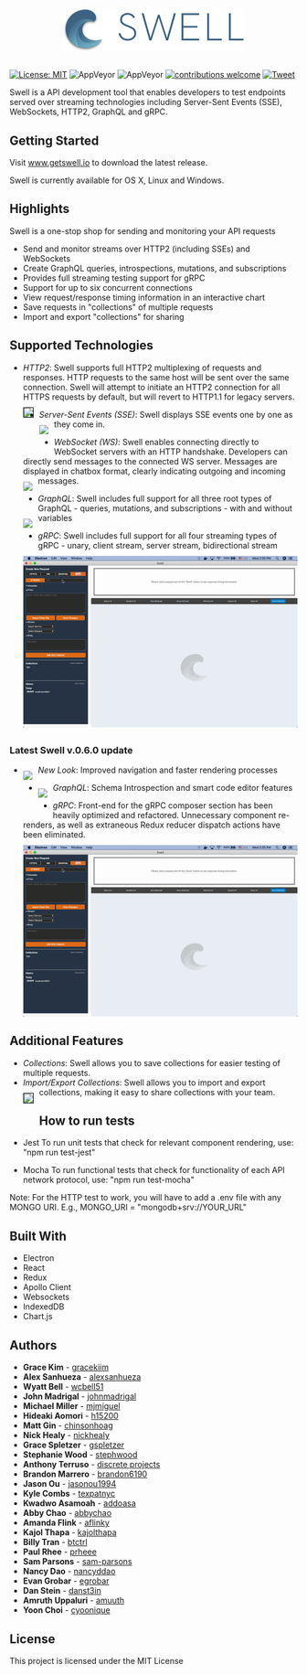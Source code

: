 <p align="center"><img src="./src/assets/img/horizontal-logo-lockup.png" style="margin-top: 10px; margin-bottom: -10px;"></p>

#
[![License: MIT](https://img.shields.io/badge/License-MIT-yellow.svg)](https://github.com/open-source-labs/Swell/blob/master/LICENSE.txt)
![AppVeyor](https://img.shields.io/badge/build-passing-brightgreen.svg)
![AppVeyor](https://img.shields.io/badge/version-0.3.0-blue.svg)
[![contributions welcome](https://img.shields.io/badge/contributions-welcome-brightgreen.svg?style=flat)](https://github.com/getswell/getswell/issues)
[![Tweet](https://img.shields.io/twitter/url/http/shields.io.svg?style=social)](https://twitter.com/intent/tweet?text=Swell-%20For%20all%20your%20streaming%20API%20testing%20needs&url=https://www.getswell.io&hashtags=SSE,WebSocket,HTTP,API,developers)



Swell is a API development tool that enables developers to test  endpoints served over streaming technologies including Server-Sent Events (SSE), WebSockets, HTTP2, GraphQL and gRPC.

## Getting Started

Visit www.getswell.io to download the latest release. 

Swell is currently available for OS X, Linux and Windows.

## Highlights
Swell is a one-stop shop for sending and monitoring your API requests

* Send and monitor streams over HTTP2 (including SSEs) and WebSockets
* Create GraphQL queries, introspections, mutations, and subscriptions
* Provides full streaming testing support for gRPC
* Support for up to six concurrent connections
* View request/response timing information in an interactive chart
* Save requests in "collections" of multiple requests
* Import and export "collections" for sharing

## Supported Technologies
* *HTTP2*: Swell supports full HTTP2 multiplexing of requests and responses. HTTP requests to the same host will be sent over the same connection. Swell will attempt to initiate an HTTP2 connection for all HTTPS requests by default, but will revert to HTTP1.1 for legacy servers.
<kbd><img src="./ReadMeGifs/Swell_API_6_Concurrent_Eevee_Requests.gif"
     style="float: left; margin-right: 10px; margin-bottom : 30px; margin-top : 10px; border: 1px solid black;" /></kbd>

* *Server-Sent Events (SSE)*: Swell displays SSE events one by one as they come in.
<kbd><img src="./ReadMeGifs/Swell_API_SSE.gif"
     style="float: left; margin-right: 10px; margin-bottom : 30px; margin-top : 10px;" /></kbd>


* *WebSocket (WS)*: Swell enables connecting directly to WebSocket servers with an HTTP handshake. Developers can directly send messages to the connected WS server. Messages are displayed in chatbox format, clearly indicating outgoing and incoming messages.
<kbd><img src="./ReadMeGifs/Swell_API_WebSockets.gif"
     style="float: left; margin-right: 10px;margin-bottom : 30px; margin-top : 10px;" /></kbd>


* *GraphQL*: Swell includes full support for all three root types of GraphQL - queries, mutations, and subscriptions - with and without variables
<kbd><img src="./ReadMeGifs/Swell_API_GraphQL_Query.gif"
     style="float: left; margin-right: 10px;margin-bottom : 30px; margin-top : 10px;" /></kbd>


* *gRPC*: Swell includes full support for all four streaming types of gRPC - unary, client stream, server stream, bidirectional stream
<kbd><img src="./ReadMeGifs/Swell_API_gRPC.gif"
     style="float: left; margin-right: 10px;margin-bottom : 30px; margin-top : 10px;" /></kbd>
     
### **Latest Swell v.0.6.0 update**
* *New Look*: Improved navigation and faster rendering processes
<kbd><img src="./ReadMeGifs/ui-showcase.gif"
     style="float: left; margin-right: 10px;margin-bottom : 30px; margin-top : 10px;" /></kbd>

* *GraphQL*: Schema Introspection and smart code editor features
<kbd><img src="./ReadMeGifs/introspection.gif"
     style="float: left; margin-right: 10px;margin-bottom : 30px; margin-top : 10px;" /></kbd>
     
* *gRPC*: Front-end for the gRPC composer section has been heavily optimized and refactored. Unnecessary component re-renders, as well as extraneous Redux reducer dispatch actions have been eliminated. 
<kbd><img src="./ReadMeGifs/Swell_API_gRPC.gif"
     style="float: left; margin-right: 10px;margin-bottom : 30px; margin-top : 10px;" /></kbd>

## Additional Features
* *Collections*: Swell allows you to save collections for easier testing of multiple requests.
* *Import/Export Collections*: Swell allows you to import and export collections, making it easy to share collections with your team.
<kbd><img src="./ReadMeGifs/Swell_API_Collections.gif"
     style="float: left; margin-right: 10px; margin-bottom : 30px; margin-top : 10px; border: 1px solid black;" /></kbd>

## How to run tests

* Jest
To run unit tests that check for relevant component rendering, use: "npm run test-jest"

* Mocha
To run functional tests that check for functionality of each API network protocol, use: "npm run test-mocha"

Note: For the HTTP test to work, you will have to add a .env file with any MONGO URI.
E.g., MONGO_URI = "mongodb+srv://YOUR_URL"

## Built With
* Electron
* React
* Redux
* Apollo Client
* Websockets
* IndexedDB
* Chart.js


## Authors

* **Grace Kim** - [gracekiim](https://github.com/gracekiim)
* **Alex Sanhueza** - [alexsanhueza](https://github.com/alexsanhueza)
* **Wyatt Bell** - [wcbell51](https://github.com/wcbell51)
* **John Madrigal** - [johnmadrigal](https://github.com/johnmadrigal)
* **Michael Miller** - [mjmiguel](https://github.com/mjmiguel)
* **Hideaki Aomori** - [h15200](https://github.com/h15200)
* **Matt Gin** - [chinsonhoag](https://github.com/chunsonhoag)
* **Nick Healy** - [nickhealy](http://github.com/nickhealy)
* **Grace Spletzer** - [gspletzer](https://github.com/gspletzer)
* **Stephanie Wood** - [stephwood](https://github.com/stephwood)
* **Anthony Terruso** - [discrete projects](https://github.com/discrete-projects)
* **Brandon Marrero** - [brandon6190](https://github.com/brandon6190)
* **Jason Ou** - [jasonou1994](https://github.com/jasonou1994)
* **Kyle Combs** - [texpatnyc](https://github.com/texpatnyc)
* **Kwadwo Asamoah** - [addoasa](https://github.com/addoasa)
* **Abby Chao** - [abbychao](https://github.com/abbychao)
* **Amanda Flink** - [aflinky](https://github.com/aflinky)
* **Kajol Thapa** - [kajolthapa](https://github.com/kajolthapa)
* **Billy Tran** - [btctrl](https://github.com/btctrl)
* **Paul Rhee** - [prheee](https://github.com/prheee)
* **Sam Parsons** - [sam-parsons](https://github.com/sam-parsons)
* **Nancy Dao** - [nancyddao](https://github.com/nancyddao)
* **Evan Grobar** - [egrobar](https://github.com/egrobar)
* **Dan Stein** - [danst3in](https://github.com/danst3in)
* **Amruth Uppaluri** - [amuuth](https://github.com/amuuth)
* **Yoon Choi** - [cyoonique](https://github.com/cyoonique)


## License

This project is licensed under the MIT License
